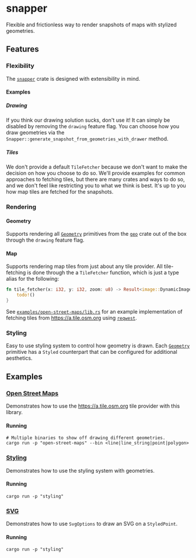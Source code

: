 # snapper

Flexible and frictionless way to render snapshots of maps with stylized geometries.

## Features

### Flexibility

The [`snapper`](.) crate is designed with extensibility in mind.

#### Examples

##### Drawing

If you think our drawing solution sucks, don't use it! It can simply be disabled by removing the `drawing` feature flag. You can choose how you draw geometries via the `Snapper::generate_snapshot_from_geometries_with_drawer` method.

##### Tiles

We don't provide a default `TileFetcher` because we don't want to make the decision on how you choose to do so. We'll provide examples for common approaches to fetching tiles, but there are many crates and ways to do so, and we don't feel like restricting you to what we think is best. It's up to you how map tiles are fetched for the snapshots.

### Rendering

#### Geometry

Supports rendering all [`Geometry`](https://docs.rs/geo/latest/geo/geometry/enum.Geometry.html) primitives from the [`geo`](https://crates.io/crates/geo) crate out of the box through the `drawing` feature flag.

#### Map

Supports rendering map tiles from just about any tile provider. All tile-fetching is done through the a `TileFetcher` function, which is just a type alias for the following:

```rust
fn tile_fetcher(x: i32, y: i32, zoom: u8) -> Result<image::DynamicImage, snapper::Error> {
    todo!()
}
```

See [`examples/open-street-maps/lib.rs`](./examples/open-street-maps/src/lib.rs) for an example implementation of fetching tiles from <https://a.tile.osm.org> using [`reqwest`](https://crates.io/crates/reqwest).

### Styling

Easy to use styling system to control how geometry is drawn.
Each [`Geometry`](https://docs.rs/geo/latest/geo/geometry/enum.Geometry.html) primitive has a `Styled` counterpart that can be configured for additional aesthetics.

## Examples

### [Open Street Maps](./examples/open-street-maps/)

Demonstrates how to use the <https://a.tile.osm.org> tile provider with this library.

#### Running

```shell
# Multiple binaries to show off drawing different geometries.
cargo run -p "open-street-maps" --bin <line|line_string|point|polygon>
```

### [Styling](./examples/styling/)

Demonstrates how to use the styling system with geometries.

#### Running

```shell
cargo run -p "styling"
```

### [SVG](./examples/svg/)

Demonstrates how to use `SvgOptions` to draw an SVG on a `StyledPoint`.

#### Running

```shell
cargo run -p "styling"
```